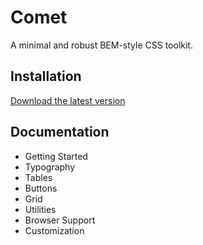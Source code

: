 # Comet

A minimal and robust BEM-style CSS toolkit.

## Installation

[Download the latest version](https://github.com/marcbruederlin/comet/archive/master.zip)

## Documentation
- Getting Started
- Typography
- Tables
- Buttons
- Grid
- Utilities
- Browser Support
- Customization